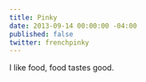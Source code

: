 ```yaml
---
title: Pinky
date: 2013-09-14 00:00:00 -04:00
published: false
twitter: frenchpinky
---
```


I like food, food tastes good.
